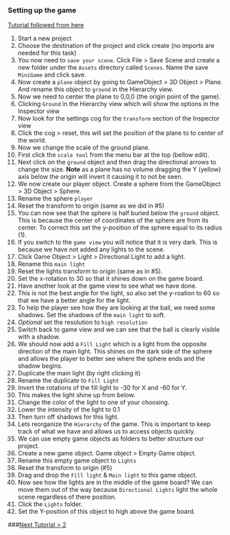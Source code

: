 ### Setting up the game

[Tutorial followed from here](https://www.youtube.com/watch?v=lv0SqtSzBxc)

1. Start a new project
2. Choose the destination of the project and click create (no imports are needed for this task)
3. You now need to `save your scene`. Click File > Save Scene and create a new folder under the `Assets` directory called `Scenes`. Name the save `MiniGame` and click save.
4. Now create a `plane` object by going to GameObject > 3D Object > Plane. And rename this object to `ground` in the Hierarchy view.
5. Now we need to center the plane to 0,0,0 (the origin point of the game).
  1. Clicking `Ground` in the Hierarchy view which will show the options in the Inspector view
  2. Now look for the settings cog for the `transform` section of the Inspector view
  3. Click the cog > reset, this will set the position of the plane to to center of the world.
6. Now we change the scale of the ground plane.
  1. First click the `scale tool` from the menu bar at the top (bellow edit).
  2. Next click on the `ground` object and then drag the directional arrows to change the size. **Note** as a plane has no volume dragging the Y (yellow) axis below the origin will invert it causing it to not be seen.
7. We now create our player object. Create a sphere from the GameObject > 3D Object > Sphere.
  1. Rename the sphere `player`
  2. Reset the transform to origin (same as we did in #5)
  3. You can now see that the sphere is half buried below the `ground` object. This is because the center of coordinates of the sphere are from its center. To correct this set the y-position of the sphere equal to its radius (1).
8. If you switch to the `game view` you will notice that it is very dark. This is because we have not added any lights to the scene.
  1. Click Game Object > Light > Directional Light to add a light.
  2. Rename this `main light`
  3. Reset the lights transform to origin (same as in #5).
  4. Set the x-rotation to 30 so that it shines down on the game board.
  5. Have another look at the game view to see what we have done.
  6. This is not the best angle for the light, so also set the y-roation to 60 so that we have a better angle for the light.
  7. To help the player see how they are looking at the ball, we need some shadows. Set the shadows of the `main light` to soft.
  8. *Optional* set the resolution to `high resolution`
  9. Switch back to game view and we can see that the ball is clearly visible with a shadow.
8. We should now add a `Fill Light` which is a light from the opposite direction of the main light. This shines on the dark side of the sphere and allows the player to better see where the sphere ends and the shadow begins.
  1. Duplicate the main light (by right clicking it)
  2. Rename the duplicate to `Fill Light`
  3. Invert the rotations of the fill light to -30 for X and -60 for Y.
  4. This makes the light shine up from below.
  5. Change the color of the light to one of your choosing.
  6. Lower the intensity of the light to 0.1
  7. Then turn off shadows for this light.
9. Lets reorganize the `Hierarchy` of the game. This is important to keep track of what we have and allows us to access objects quickly.
  1. We can use empty game objects as folders to better structure our project.
  2. Create a new game object. Game object > Empty Game object.
  3. Rename this empty game object to `Lights`
  4. Reset the transform to origin (#5)
  5. Drag and drop the `Fill light` & `Main light` to this game object.
10. Now see how the lights are in the middle of the game board? We can move them out of the way because `Directional Lights` light the whole scene regardless of there position.
  1. Click the `Lights` folder.
  2. Set the Y-position of this object to high above the game board.

  ###[Next Tutorial > 2](Section2.md)
